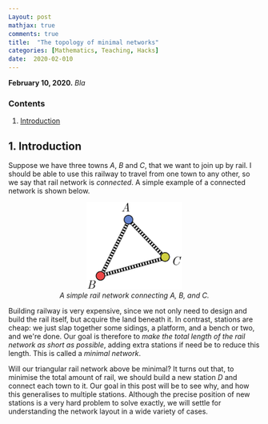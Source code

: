 ```yaml
---
Layout: post
mathjax: true
comments: true
title:  "The topology of minimal networks"
categories: [Mathematics, Teaching, Hacks]
date:  2020-02-010
---
```


**February 10, 2020.** *Bla*

### Contents

1. <a href="#sec-1">Introduction</a>

## 1. Introduction <a id="sec-1" name="sec-1"></a>

Suppose we have three towns $A$, $B$ and $C$, that we want to join up
by rail.
I should be able to use this railway to travel from one town to any
other, so we say that rail network is *connected*.
A simple example of a connected network is shown below.

<figure>
    <div style="text-align:center"><img src
    ="/images/posts/steiner1.png" width="45%"/>
		    <figcaption><i>A simple rail network connecting A, B,
    and C.</i></figcaption>
	</div>
	</figure>
	
Building railway is very expensive, since we not only need to design and
build the rail itself, but acquire the land beneath it.
In contrast, stations are cheap: we just slap together some sidings, a
platform, and a bench or two, and we're done.
Our goal is therefore to *make the total length of the rail network as
short as possible*, adding extra stations if need be to reduce this
length.
This is called a *minimal network*.

Will our triangular rail network above be minimal?
It turns out that, to minimise the total amount of rail, we should
build a new station $D$ and connect each town to it.
Our goal in this post will be to see why, and how this generalises to
multiple stations.
Although the precise position of new stations is a very hard problem
to solve exactly, we will settle for understanding the network layout
in a wide variety of cases.
